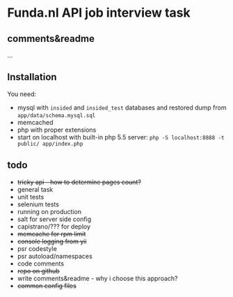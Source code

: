 # Funda.nl API job interview task

## comments&readme

...

## Installation

You need:

* mysql with `insided` and `insided_test` databases and restored dump from `app/data/schema.mysql.sql`
* memcached
* php with proper extensions
* start on localhost with built-in php 5.5 server: `php -S localhost:8888 -t public/ app/index.php`

## todo

* ~~tricky api - how to determine pages count?~~
* general task
* unit tests
* selenium tests
* running on production
* salt for server side config
* capistrano/??? for deploy
* ~~memcache for rpm limit~~
* ~~console logging from yii~~
* psr codestyle
* psr autoload/namespaces
* code comments
* ~~repo on github~~
* write comments&readme - why i choose this approach?
* ~~common config files~~
